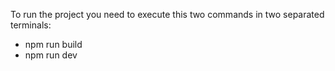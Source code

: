 To run the project you need to execute this two commands in two separated terminals: 
- npm run build
- npm run dev